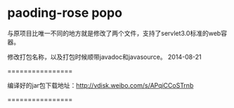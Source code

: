 paoding-rose popo
=================

与原项目比唯一不同的地方就是修改了两个文件，支持了servlet3.0标准的web容器。

修改打包名称，以及打包时候顺带javadoc和javasource。  2014-08-21

================

编译好的jar包下载地址：http://vdisk.weibo.com/s/APqiCCoSTrnb

================


